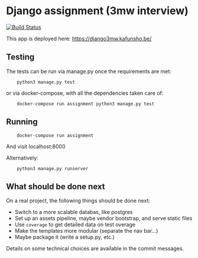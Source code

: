 # Django assignment (3mw interview)

[![Build Status](https://travis-ci.org/tomhoule/django-assignment.svg?branch=master)](https://travis-ci.org/tomhoule/django-assignment)

This app is deployed here: https://django3mw.kafunsho.be/

## Testing

The tests can be run via manage.py once the requirements are met:

        python3 manage.py test

or via docker-compose, with all the dependencies taken care of:

        docker-compose run assignment python3 manage.py test

## Running

        docker-compose run assignment

And visit localhost:8000

Alternatively:

        python3 manage.py runserver

## What should be done next

On a real project, the following things should be done next:

  - Switch to a more scalable databas, like postgres
  - Set up an assets pipeline, maybe vendor bootstrap, and serve static files
  - Use `coverage` to get detailed data on test overage
  - Make the templates more modular (separate the nav bar...)
  - Maybe package it (write a setup.py, etc.)

Details on some technical choices are available in the commit messages.



